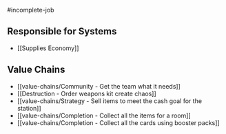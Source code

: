 #incomplete-job
## Responsible for Systems
- [[Supplies Economy]]
## Value Chains
- [[value-chains/Community - Get the team what it needs]]
- [[Destruction - Order weapons kit create chaos]]
- [[value-chains/Strategy - Sell items to meet the cash goal for the station]]
- [[value-chains/Completion - Collect all the items for a room]]
- [[value-chains/Completion - Collect all the cards using booster packs]]